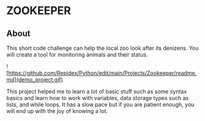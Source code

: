 # ZOOKEEPER

## About
This short code challenge can help the local zoo look after its denizens. You will create a tool for monitoring animals and their status.

![https://github.com/Repidex/Python/edit/main/Projects/Zookeeper/readme.md](demo_project.gif)


This project helped me to learn a lot of basic stuff such as some syntax basics and learn how to work with variables, data storage types such as lists, and while loops.
It has a slow pace but if you are patient enough, you will end up with the joy of knowing a lot.
